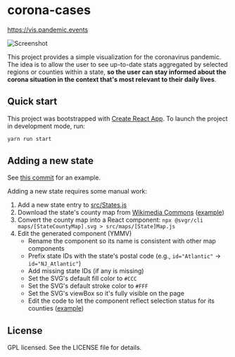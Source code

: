 # corona-cases

https://vis.pandemic.events

![Screenshot](https://vis.pandemic.events/screenshot.png)

This project provides a simple visualization for the coronavirus pandemic. The idea is to allow the user to see up-to-date stats aggregated by selected regions or counties within a state, **so the user can stay informed about the corona situation in the context that's most relevant to their daily lives**.

## Quick start

This project was bootstrapped with [Create React App](https://github.com/facebook/create-react-app). To launch the project in development mode, run:

```sh
yarn run start
```

## Adding a new state

See [this commit](https://github.com/owenchu/corona-cases/commit/3e9d1ce051d89bacb99a40a351e4f0b7729f4643) for an example.

Adding a new state requires some manual work:

1. Add a new state entry to [src/States.js](https://github.com/owenchu/corona-cases/blob/master/src/States.js)
2. Download the state's county map from [Wikimedia Commons](https://commons.wikimedia.org/) ([example](https://commons.wikimedia.org/wiki/File:Blank_California_Map.svg))
3. Convert the county map into a React component: `npx @svgr/cli maps/[StateCountyMap].svg > src/maps/[State]Map.js`
4. Edit the generated component (YMMV)
    * Rename the component so its name is consistent with other map components
    * Prefix state IDs with the state's postal code (e.g., `id="Atlantic"` -> `id="NJ_Atlantic"`)
    * Add missing state IDs (if any is missing)
    * Set the SVG's default fill color to `#CCC`
    * Set the SVG's default stroke color to `#FFF`
    * Set the SVG's viewBox so it's fully visible on the page
    * Edit the code to let the component reflect selection status for its counties ([example](https://github.com/owenchu/corona-cases/commit/3e9d1ce051d89bacb99a40a351e4f0b7729f4643))

## License

GPL licensed. See the LICENSE file for details.

